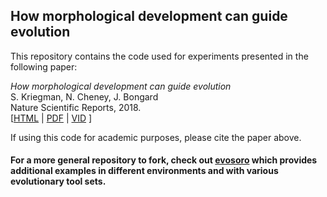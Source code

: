 How morphological development can guide evolution
--------------------
This repository contains the code used for experiments presented in the following paper:

_How morphological development can guide evolution_<br>
S. Kriegman, N. Cheney, J. Bongard<br>
Nature Scientific Reports, 2018.<br>
[<a href="https://www.nature.com/articles/s41598-018-31868-7">HTML</a>  |  <a href="https://arxiv.org/pdf/1711.07387.pdf">PDF</a> | <a href="https://youtu.be/Ee2sU-AZWC4">VID</a> ] <br>


If using this code for academic purposes, please cite the paper above.


#### For a more general repository to fork, check out <a href="https://github.com/skriegman/evosoro">evosoro</a> which provides additional examples in different environments and with various evolutionary tool sets.

